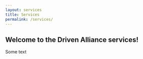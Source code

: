 ```yaml
---
layout: services
title: Services
permalink: /services/
---
```


## Welcome to the Driven Alliance services!

Some text
